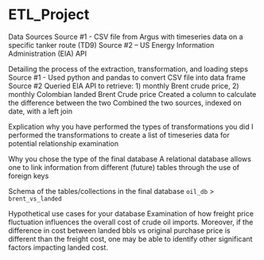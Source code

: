 # ETL_Project
Data Sources
  Source #1 - CSV file from Argus with timeseries data on a specific tanker route (TD9)
  Source #2 – US Energy Information Administration (EIA) API 
  
Detailing the process of the extraction, transformation, and loading steps
  Source #1 - Used python and pandas to convert CSV file into data frame
  Source #2 
    Queried EIA API to retrieve: 1) monthly Brent crude price, 2) monthly Colombian landed Brent Crude price
    Created a column to calculate the difference between the two
    Combined the two sources, indexed on date, with a left join
    
Explication why you have performed the types of transformations you did
  I performed the transformations to create a list of timeseries data for potential relationship examination
  
Why you chose the type of the final database
  A relational database allows one to link information from different (future) tables through the use of foreign keys
  
Schema of the tables/collections in the final database
  `oil_db` > `brent_vs_landed`
  
Hypothetical use cases for your database
  Examination of how freight price fluctuation influences the overall cost of crude oil imports. Moreover, if the difference in cost         between landed bbls vs original purchase price is different than the freight cost, one may be able to identify other significant factors   impacting landed cost.


